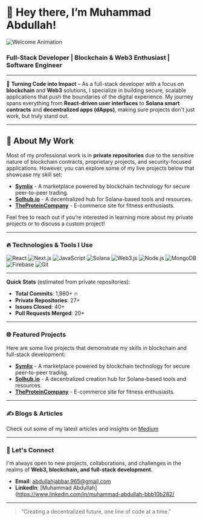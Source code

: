 # 👋 Hey there, I’m Muhammad Abdullah!

![Welcome Animation](https://github.com/yourusername/yourusername/raw/main/assets/welcome.gif)

### Full-Stack Developer | Blockchain & Web3 Enthusiast | Software Engineer

---

🚀 **Turning Code into Impact** – As a full-stack developer with a focus on **blockchain** and **Web3** solutions, I specialize in building secure, scalable applications that push the boundaries of the digital experience. My journey spans everything from **React-driven user interfaces** to **Solana smart contracts** and **decentralized apps (dApps)**, making sure projects don't just work, but truly stand out.

---

## 💼 About My Work

Most of my professional work is in **private repositories** due to the sensitive nature of blockchain contracts, proprietary projects, and security-focused applications. However, you can explore some of my live projects below that showcase my skill set:

- **[Symlix](https://symlix.com)** - A marketplace powered by blockchain technology for secure peer-to-peer trading.
- **[Solhub.io](https://solhub.io)** - A decentralized hub for Solana-based tools and resources.
- **[TheProteinCompany](https://theproteincompany.pk)** - E-commerce site for fitness enthusiasts.

Feel free to reach out if you’re interested in learning more about my private projects or to discuss a custom project!

---

### 🔥 Technologies & Tools I Use

![React](https://img.shields.io/badge/-React-282c34?style=for-the-badge&logo=react)
![Next.js](https://img.shields.io/badge/-Next.js-black?style=for-the-badge&logo=next.js)
![JavaScript](https://img.shields.io/badge/-JavaScript-F7DF1E?style=for-the-badge&logo=javascript&logoColor=black)
![Solana](https://img.shields.io/badge/-Solana-00ffb9?style=for-the-badge&logo=solana)
![Web3.js](https://img.shields.io/badge/-Web3.js-f2e04a?style=for-the-badge&logo=web3.js&logoColor=black)
![Node.js](https://img.shields.io/badge/-Node.js-339933?style=for-the-badge&logo=node.js&logoColor=white)
![MongoDB](https://img.shields.io/badge/-MongoDB-47A248?style=for-the-badge&logo=mongodb&logoColor=white)
![Firebase](https://img.shields.io/badge/-Firebase-ffca28?style=for-the-badge&logo=firebase&logoColor=black)
![Git](https://img.shields.io/badge/-Git-F05032?style=for-the-badge&logo=git&logoColor=white)

---



**Quick Stats** (estimated from private repositories):
- **Total Commits**: 1,980+ 🔥
- **Private Repositories**: 27+
- **Issues Closed**: 40+
- **Pull Requests Merged**: 20+

---

### 🌐 Featured Projects

Here are some live projects that demonstrate my skills in blockchain and full-stack development:

- **[Symlix](https://symlix.com)** - A marketplace powered by blockchain technology for secure peer-to-peer trading.
- **[Solhub.io](https://solhub.io)** - A decentralized creation hub for Solana-based tools and resources.
- **[TheProteinCompany](https://theproteincompany.pk)** - E-commerce site for fitness enthusiasts.

---

### ✍️ Blogs & Articles

Check out some of my latest articles and insights on [Medium](https://rmatricks.medium.com/about)


---

### 🔗 Let's Connect

I'm always open to new projects, collaborations, and challenges in the realms of **Web3, blockchain, and full-stack development**.

- **Email**: [abdullahjabbar.965@gmail.com](mailto:abdullahjabbar.965@gmail.com)
- **LinkedIn**: [Muhammad Abdullah](https://www.linkedin.com/in/muhammad-abdullah-bbb10b282/

---

> “Creating a decentralized future, one line of code at a time.”
